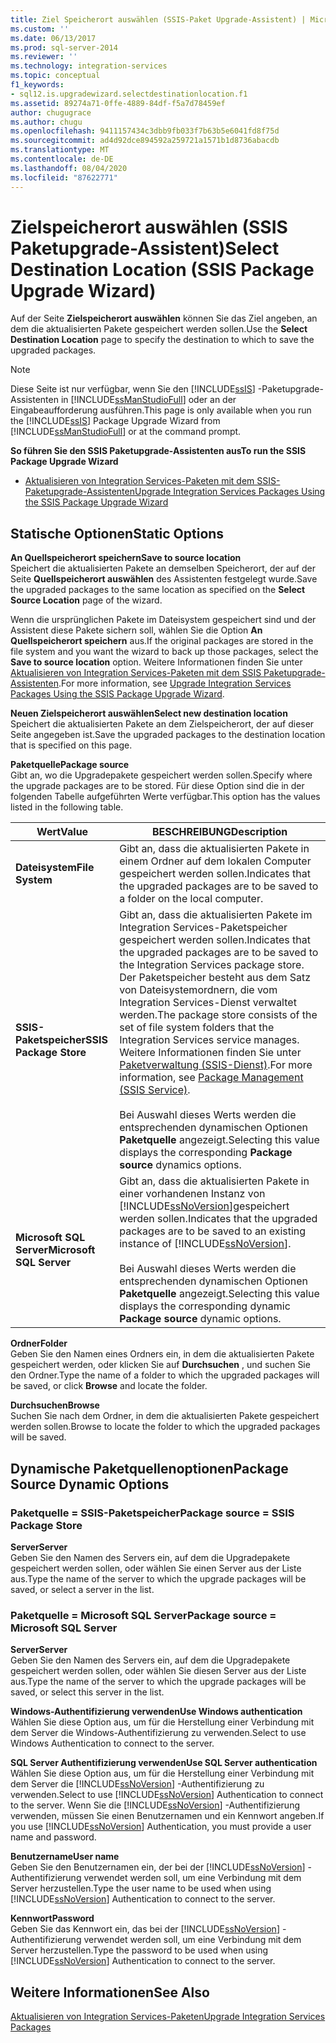 ```yaml
---
title: Ziel Speicherort auswählen (SSIS-Paket Upgrade-Assistent) | Microsoft-Dokumentation
ms.custom: ''
ms.date: 06/13/2017
ms.prod: sql-server-2014
ms.reviewer: ''
ms.technology: integration-services
ms.topic: conceptual
f1_keywords:
- sql12.is.upgradewizard.selectdestinationlocation.f1
ms.assetid: 89274a71-0ffe-4889-84df-f5a7d78459ef
author: chugugrace
ms.author: chugu
ms.openlocfilehash: 9411157434c3dbb9fb033f7b63b5e6041fd8f75d
ms.sourcegitcommit: ad4d92dce894592a259721a1571b1d8736abacdb
ms.translationtype: MT
ms.contentlocale: de-DE
ms.lasthandoff: 08/04/2020
ms.locfileid: "87622771"
---
```

# <a name="select-destination-location-ssis-package-upgrade-wizard"></a><span data-ttu-id="ebacd-102">Zielspeicherort auswählen (SSIS Paketupgrade-Assistent)</span><span class="sxs-lookup"><span data-stu-id="ebacd-102">Select Destination Location (SSIS Package Upgrade Wizard)</span></span>
  <span data-ttu-id="ebacd-103">Auf der Seite **Zielspeicherort auswählen** können Sie das Ziel angeben, an dem die aktualisierten Pakete gespeichert werden sollen.</span><span class="sxs-lookup"><span data-stu-id="ebacd-103">Use the **Select Destination Location** page to specify the destination to which to save the upgraded packages.</span></span>  
  
> [!NOTE]  
>  <span data-ttu-id="ebacd-104">Diese Seite ist nur verfügbar, wenn Sie den [!INCLUDE[ssIS](../includes/ssis-md.md)] -Paketupgrade-Assistenten in [!INCLUDE[ssManStudioFull](../includes/ssmanstudiofull-md.md)] oder an der Eingabeaufforderung ausführen.</span><span class="sxs-lookup"><span data-stu-id="ebacd-104">This page is only available when you run the [!INCLUDE[ssIS](../includes/ssis-md.md)] Package Upgrade Wizard from [!INCLUDE[ssManStudioFull](../includes/ssmanstudiofull-md.md)] or at the command prompt.</span></span>  
  
 <span data-ttu-id="ebacd-105">**So führen Sie den SSIS Paketupgrade-Assistenten aus**</span><span class="sxs-lookup"><span data-stu-id="ebacd-105">**To run the SSIS Package Upgrade Wizard**</span></span>  
  
-   [<span data-ttu-id="ebacd-106">Aktualisieren von Integration Services-Paketen mit dem SSIS-Paketupgrade-Assistenten</span><span class="sxs-lookup"><span data-stu-id="ebacd-106">Upgrade Integration Services Packages Using the SSIS Package Upgrade Wizard</span></span>](install-windows/upgrade-integration-services-packages-using-the-ssis-package-upgrade-wizard.md)  
  
## <a name="static-options"></a><span data-ttu-id="ebacd-107">Statische Optionen</span><span class="sxs-lookup"><span data-stu-id="ebacd-107">Static Options</span></span>  
 <span data-ttu-id="ebacd-108">**An Quellspeicherort speichern**</span><span class="sxs-lookup"><span data-stu-id="ebacd-108">**Save to source location**</span></span>  
 <span data-ttu-id="ebacd-109">Speichert die aktualisierten Pakete an demselben Speicherort, der auf der Seite **Quellspeicherort auswählen** des Assistenten festgelegt wurde.</span><span class="sxs-lookup"><span data-stu-id="ebacd-109">Save the upgraded packages to the same location as specified on the **Select Source Location** page of the wizard.</span></span>  
  
 <span data-ttu-id="ebacd-110">Wenn die ursprünglichen Pakete im Dateisystem gespeichert sind und der Assistent diese Pakete sichern soll, wählen Sie die Option **An Quellspeicherort speichern** aus.</span><span class="sxs-lookup"><span data-stu-id="ebacd-110">If the original packages are stored in the file system and you want the wizard to back up those packages, select the **Save to source location** option.</span></span> <span data-ttu-id="ebacd-111">Weitere Informationen finden Sie unter [Aktualisieren von Integration Services-Paketen mit dem SSIS Paketupgrade-Assistenten](install-windows/upgrade-integration-services-packages-using-the-ssis-package-upgrade-wizard.md).</span><span class="sxs-lookup"><span data-stu-id="ebacd-111">For more information, see [Upgrade Integration Services Packages Using the SSIS Package Upgrade Wizard](install-windows/upgrade-integration-services-packages-using-the-ssis-package-upgrade-wizard.md).</span></span>  
  
 <span data-ttu-id="ebacd-112">**Neuen Zielspeicherort auswählen**</span><span class="sxs-lookup"><span data-stu-id="ebacd-112">**Select new destination location**</span></span>  
 <span data-ttu-id="ebacd-113">Speichert die aktualisierten Pakete an dem Zielspeicherort, der auf dieser Seite angegeben ist.</span><span class="sxs-lookup"><span data-stu-id="ebacd-113">Save the upgraded packages to the destination location that is specified on this page.</span></span>  
  
 <span data-ttu-id="ebacd-114">**Paketquelle**</span><span class="sxs-lookup"><span data-stu-id="ebacd-114">**Package source**</span></span>  
 <span data-ttu-id="ebacd-115">Gibt an, wo die Upgradepakete gespeichert werden sollen.</span><span class="sxs-lookup"><span data-stu-id="ebacd-115">Specify where the upgrade packages are to be stored.</span></span> <span data-ttu-id="ebacd-116">Für diese Option sind die in der folgenden Tabelle aufgeführten Werte verfügbar.</span><span class="sxs-lookup"><span data-stu-id="ebacd-116">This option has the values listed in the following table.</span></span>  
  
|<span data-ttu-id="ebacd-117">Wert</span><span class="sxs-lookup"><span data-stu-id="ebacd-117">Value</span></span>|<span data-ttu-id="ebacd-118">BESCHREIBUNG</span><span class="sxs-lookup"><span data-stu-id="ebacd-118">Description</span></span>|  
|-----------|-----------------|  
|<span data-ttu-id="ebacd-119">**Dateisystem**</span><span class="sxs-lookup"><span data-stu-id="ebacd-119">**File System**</span></span>|<span data-ttu-id="ebacd-120">Gibt an, dass die aktualisierten Pakete in einem Ordner auf dem lokalen Computer gespeichert werden sollen.</span><span class="sxs-lookup"><span data-stu-id="ebacd-120">Indicates that the upgraded packages are to be saved to a folder on the local computer.</span></span>|  
|<span data-ttu-id="ebacd-121">**SSIS-Paketspeicher**</span><span class="sxs-lookup"><span data-stu-id="ebacd-121">**SSIS Package Store**</span></span>|<span data-ttu-id="ebacd-122">Gibt an, dass die aktualisierten Pakete im Integration Services-Paketspeicher gespeichert werden sollen.</span><span class="sxs-lookup"><span data-stu-id="ebacd-122">Indicates that the upgraded packages are to be saved to the Integration Services package store.</span></span> <span data-ttu-id="ebacd-123">Der Paketspeicher besteht aus dem Satz von Dateisystemordnern, die vom Integration Services-Dienst verwaltet werden.</span><span class="sxs-lookup"><span data-stu-id="ebacd-123">The package store consists of the set of file system folders that the Integration Services service manages.</span></span> <span data-ttu-id="ebacd-124">Weitere Informationen finden Sie unter [Paketverwaltung &#40;SSIS-Dienst&#41;](service/package-management-ssis-service.md).</span><span class="sxs-lookup"><span data-stu-id="ebacd-124">For more information, see [Package Management &#40;SSIS Service&#41;](service/package-management-ssis-service.md).</span></span><br /><br /> <span data-ttu-id="ebacd-125">Bei Auswahl dieses Werts werden die entsprechenden dynamischen Optionen **Paketquelle** angezeigt.</span><span class="sxs-lookup"><span data-stu-id="ebacd-125">Selecting this value displays the corresponding **Package source** dynamics options.</span></span>|  
|<span data-ttu-id="ebacd-126">**Microsoft SQL Server**</span><span class="sxs-lookup"><span data-stu-id="ebacd-126">**Microsoft SQL Server**</span></span>|<span data-ttu-id="ebacd-127">Gibt an, dass die aktualisierten Pakete in einer vorhandenen Instanz von [!INCLUDE[ssNoVersion](../includes/ssnoversion-md.md)]gespeichert werden sollen.</span><span class="sxs-lookup"><span data-stu-id="ebacd-127">Indicates that the upgraded packages are to be saved to an existing instance of [!INCLUDE[ssNoVersion](../includes/ssnoversion-md.md)].</span></span><br /><br /> <span data-ttu-id="ebacd-128">Bei Auswahl dieses Werts werden die entsprechenden dynamischen Optionen **Paketquelle** angezeigt.</span><span class="sxs-lookup"><span data-stu-id="ebacd-128">Selecting this value displays the corresponding dynamic **Package source** dynamic options.</span></span>|  
  
 <span data-ttu-id="ebacd-129">**Ordner**</span><span class="sxs-lookup"><span data-stu-id="ebacd-129">**Folder**</span></span>  
 <span data-ttu-id="ebacd-130">Geben Sie den Namen eines Ordners ein, in dem die aktualisierten Pakete gespeichert werden, oder klicken Sie auf **Durchsuchen** , und suchen Sie den Ordner.</span><span class="sxs-lookup"><span data-stu-id="ebacd-130">Type the name of a folder to which the upgraded packages will be saved, or click **Browse** and locate the folder.</span></span>  
  
 <span data-ttu-id="ebacd-131">**Durchsuchen**</span><span class="sxs-lookup"><span data-stu-id="ebacd-131">**Browse**</span></span>  
 <span data-ttu-id="ebacd-132">Suchen Sie nach dem Ordner, in dem die aktualisierten Pakete gespeichert werden sollen.</span><span class="sxs-lookup"><span data-stu-id="ebacd-132">Browse to locate the folder to which the upgraded packages will be saved.</span></span>  
  
## <a name="package-source-dynamic-options"></a><span data-ttu-id="ebacd-133">Dynamische Paketquellenoptionen</span><span class="sxs-lookup"><span data-stu-id="ebacd-133">Package Source Dynamic Options</span></span>  
  
### <a name="package-source--ssis-package-store"></a><span data-ttu-id="ebacd-134">Paketquelle = SSIS-Paketspeicher</span><span class="sxs-lookup"><span data-stu-id="ebacd-134">Package source = SSIS Package Store</span></span>  
 <span data-ttu-id="ebacd-135">**Server**</span><span class="sxs-lookup"><span data-stu-id="ebacd-135">**Server**</span></span>  
 <span data-ttu-id="ebacd-136">Geben Sie den Namen des Servers ein, auf dem die Upgradepakete gespeichert werden sollen, oder wählen Sie einen Server aus der Liste aus.</span><span class="sxs-lookup"><span data-stu-id="ebacd-136">Type the name of the server to which the upgrade packages will be saved, or select a server in the list.</span></span>  
  
### <a name="package-source--microsoft-sql-server"></a><span data-ttu-id="ebacd-137">Paketquelle = Microsoft SQL Server</span><span class="sxs-lookup"><span data-stu-id="ebacd-137">Package source = Microsoft SQL Server</span></span>  
 <span data-ttu-id="ebacd-138">**Server**</span><span class="sxs-lookup"><span data-stu-id="ebacd-138">**Server**</span></span>  
 <span data-ttu-id="ebacd-139">Geben Sie den Namen des Servers ein, auf dem die Upgradepakete gespeichert werden sollen, oder wählen Sie diesen Server aus der Liste aus.</span><span class="sxs-lookup"><span data-stu-id="ebacd-139">Type the name of the server to which the upgrade packages will be saved, or select this server in the list.</span></span>  
  
 <span data-ttu-id="ebacd-140">**Windows-Authentifizierung verwenden**</span><span class="sxs-lookup"><span data-stu-id="ebacd-140">**Use Windows authentication**</span></span>  
 <span data-ttu-id="ebacd-141">Wählen Sie diese Option aus, um für die Herstellung einer Verbindung mit dem Server die Windows-Authentifizierung zu verwenden.</span><span class="sxs-lookup"><span data-stu-id="ebacd-141">Select to use Windows Authentication to connect to the server.</span></span>  
  
 <span data-ttu-id="ebacd-142">**SQL Server Authentifizierung verwenden**</span><span class="sxs-lookup"><span data-stu-id="ebacd-142">**Use SQL Server authentication**</span></span>  
 <span data-ttu-id="ebacd-143">Wählen Sie diese Option aus, um für die Herstellung einer Verbindung mit dem Server die [!INCLUDE[ssNoVersion](../includes/ssnoversion-md.md)] -Authentifizierung zu verwenden.</span><span class="sxs-lookup"><span data-stu-id="ebacd-143">Select to use [!INCLUDE[ssNoVersion](../includes/ssnoversion-md.md)] Authentication to connect to the server.</span></span> <span data-ttu-id="ebacd-144">Wenn Sie die [!INCLUDE[ssNoVersion](../includes/ssnoversion-md.md)] -Authentifizierung verwenden, müssen Sie einen Benutzernamen und ein Kennwort angeben.</span><span class="sxs-lookup"><span data-stu-id="ebacd-144">If you use [!INCLUDE[ssNoVersion](../includes/ssnoversion-md.md)] Authentication, you must provide a user name and password.</span></span>  
  
 <span data-ttu-id="ebacd-145">**Benutzername**</span><span class="sxs-lookup"><span data-stu-id="ebacd-145">**User name**</span></span>  
 <span data-ttu-id="ebacd-146">Geben Sie den Benutzernamen ein, der bei der [!INCLUDE[ssNoVersion](../includes/ssnoversion-md.md)] -Authentifizierung verwendet werden soll, um eine Verbindung mit dem Server herzustellen.</span><span class="sxs-lookup"><span data-stu-id="ebacd-146">Type the user name to be used when using [!INCLUDE[ssNoVersion](../includes/ssnoversion-md.md)] Authentication to connect to the server.</span></span>  
  
 <span data-ttu-id="ebacd-147">**Kennwort**</span><span class="sxs-lookup"><span data-stu-id="ebacd-147">**Password**</span></span>  
 <span data-ttu-id="ebacd-148">Geben Sie das Kennwort ein, das bei der [!INCLUDE[ssNoVersion](../includes/ssnoversion-md.md)] -Authentifizierung verwendet werden soll, um eine Verbindung mit dem Server herzustellen.</span><span class="sxs-lookup"><span data-stu-id="ebacd-148">Type the password to be used when using [!INCLUDE[ssNoVersion](../includes/ssnoversion-md.md)] Authentication to connect to the server.</span></span>  
  
## <a name="see-also"></a><span data-ttu-id="ebacd-149">Weitere Informationen</span><span class="sxs-lookup"><span data-stu-id="ebacd-149">See Also</span></span>  
 [<span data-ttu-id="ebacd-150">Aktualisieren von Integration Services-Paketen</span><span class="sxs-lookup"><span data-stu-id="ebacd-150">Upgrade Integration Services Packages</span></span>](install-windows/upgrade-integration-services-packages.md)  
  
  
